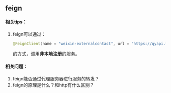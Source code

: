 ## feign

#### 相关tips：

1. feign可以通过：

   ``````````````java
   @FeignClient(name = "weixin-externalcontact", url = "https://qyapi.weixin.qq.com/cgi-bin/externalcontact")
   ``````````````

   的方式，调用**非本地注册**的服务。



#### 相关问题：

1. feign能否通过代理服务器进行服务的转发？
2. feign的原理是什么？和http有什么区别？
